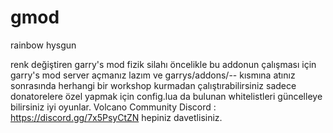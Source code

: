 # gmod
rainbow hysgun

renk değiştiren garry's mod fizik silahı
öncelikle bu addonun çalışması için garry's mod server açmanız lazım ve 
garrys/addons/-- kısmına atınız sonrasında herhangi bir workshop kurmadan çalıştırabilirsiniz
sadece donatorelere özel yapmak için config.lua da bulunan whitelistleri güncelleye bilirsiniz iyi oyunlar.
Volcano Community
Discord : https://discord.gg/7x5PsyCtZN
hepiniz davetlisiniz.

